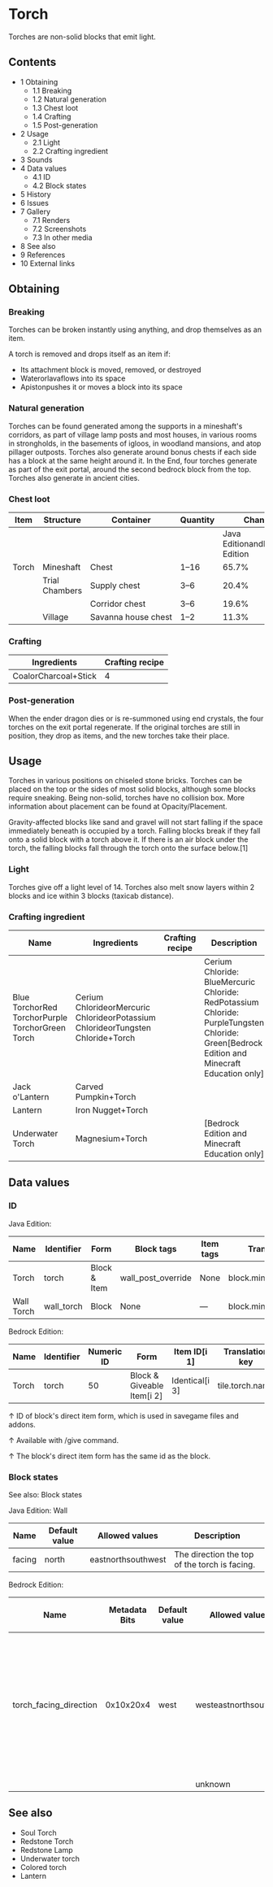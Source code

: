 # Torch
Torches are non-solid blocks that emit light.

## Contents
- 1 Obtaining
	- 1.1 Breaking
	- 1.2 Natural generation
	- 1.3 Chest loot
	- 1.4 Crafting
	- 1.5 Post-generation
- 2 Usage
	- 2.1 Light
	- 2.2 Crafting ingredient
- 3 Sounds
- 4 Data values
	- 4.1 ID
	- 4.2 Block states
- 5 History
- 6 Issues
- 7 Gallery
	- 7.1 Renders
	- 7.2 Screenshots
	- 7.3 In other media
- 8 See also
- 9 References
- 10 External links

## Obtaining
### Breaking
Torches can be broken instantly using anything, and drop themselves as an item.

A torch is removed and drops itself as an item if:

- Its attachment block is moved, removed, or destroyed
- Waterorlavaflows into its space
- Apistonpushes it or moves a block into its space

### Natural generation
Torches can be found generated among the supports in a mineshaft's corridors, as part of village lamp posts and most houses, in various rooms in strongholds, in the basements of igloos, in woodland mansions, and atop pillager outposts. Torches also generate around bonus chests if each side has a block at the same height around it. In the End, four torches generate as part of the exit portal, around the second bedrock block from the top. Torches also generate in ancient cities.


### Chest loot
| Item  | Structure      | Container           | Quantity | Chance                         |
|-------|----------------|---------------------|----------|--------------------------------|
|       |                |                     |          | Java EditionandBedrock Edition |
| Torch | Mineshaft      | Chest               | 1–16     | 65.7%                          |
|       | Trial Chambers | Supply chest        | 3–6      | 20.4%                          |
|       |                | Corridor chest      | 3–6      | 19.6%                          |
|       | Village        | Savanna house chest | 1–2      | 11.3%                          |

### Crafting
| Ingredients          | Crafting recipe |
|----------------------|-----------------|
| CoalorCharcoal+Stick | 4               |

### Post-generation
When the ender dragon dies or is re-summoned using end crystals, the four torches on the exit portal regenerate. If the original torches are still in position, they drop as items, and the new torches take their place.

## Usage
Torches in various positions on chiseled stone bricks.
Torches can be placed on the top or the sides of most solid blocks, although some blocks require sneaking. Being non-solid, torches have no collision box. More information about placement can be found at Opacity/Placement.

Gravity-affected blocks like sand and gravel will not start falling if the space immediately beneath is occupied by a torch. Falling blocks break if they fall onto a solid block with a torch above it. If there is an air block under the torch, the falling blocks fall through the torch onto the surface below.[1]

### Light
Torches give off a light level of 14. Torches also melt snow layers within 2 blocks and ice within 3 blocks (taxicab distance).

### Crafting ingredient
| Name                                             | Ingredients                                                                     | Crafting recipe | Description                                                                                                                                   |
|--------------------------------------------------|---------------------------------------------------------------------------------|-----------------|-----------------------------------------------------------------------------------------------------------------------------------------------|
| Blue TorchorRed TorchorPurple TorchorGreen Torch | Cerium ChlorideorMercuric ChlorideorPotassium ChlorideorTungsten Chloride+Torch |                 | Cerium Chloride: BlueMercuric Chloride: RedPotassium Chloride: PurpleTungsten Chloride: Green‌[Bedrock Edition and Minecraft Education  only] |
| Jack o'Lantern                                   | Carved Pumpkin+Torch                                                            |                 |                                                                                                                                               |
| Lantern                                          | Iron Nugget+Torch                                                               |                 |                                                                                                                                               |
| Underwater Torch                                 | Magnesium+Torch                                                                 |                 | ‌[Bedrock Edition and Minecraft Education  only]                                                                                              |

## Data values
### ID
Java Edition:

| Name       | Identifier | Form         | Block tags         | Item tags | Translation key            |
|------------|------------|--------------|--------------------|-----------|----------------------------|
| Torch      | torch      | Block & Item | wall_post_override | None      | block.minecraft.torch      |
| Wall Torch | wall_torch | Block        | None               | —         | block.minecraft.wall_torch |

Bedrock Edition:

| Name  | Identifier | Numeric ID | Form                       | Item ID[i 1]   | Translation key |
|-------|------------|------------|----------------------------|----------------|-----------------|
| Torch | torch      | 50         | Block & Giveable Item[i 2] | Identical[i 3] | tile.torch.name |


↑ ID of block's direct item form, which is used in savegame files and addons.

↑ Available with /give command.

↑ The block's direct item form has the same id as the block.


### Block states
See also: Block states

Java Edition:
Wall

| Name   | Default value | Allowed values     | Description                                   |
|--------|---------------|--------------------|-----------------------------------------------|
| facing | north         | eastnorthsouthwest | The direction the top of the torch is facing. |

Bedrock Edition:

| Name                   | Metadata Bits | Default value | Allowed values        | Values forMetadata Bits | Description                                                                                                                                  |
|------------------------|---------------|---------------|-----------------------|-------------------------|----------------------------------------------------------------------------------------------------------------------------------------------|
| torch_facing_direction | 0x10x20x4     | west          | westeastnorthsouthtop | 12345                   | The face of the block that the torch is attached to. If the torch is a wall torch, the top of the torch faces opposite to this direction.[2] |
|                        |               |               | unknown               | 0                       | Unused                                                                                                                                       |



## See also
- Soul Torch
- Redstone Torch
- Redstone Lamp
- Underwater torch
- Colored torch
- Lantern

